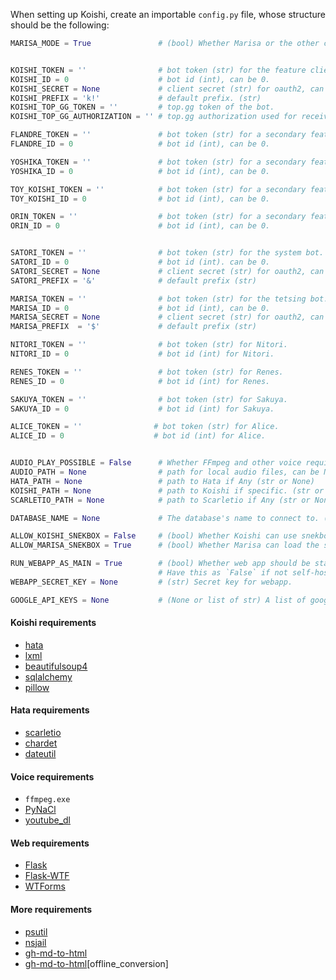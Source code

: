 When setting up Koishi, create an importable `config.py` file, whose structure should be the following:

```python
MARISA_MODE = True               # (bool) Whether Marisa or the other clients should run up.


KOISHI_TOKEN = ''                # bot token (str) for the feature client.
KOISHI_ID = 0                    # bot id (int), can be 0.
KOISHI_SECRET = None             # client secret (str) for oauth2, can be None.
KOISHI_PREFIX = 'k!'             # default prefix. (str)
KOISHI_TOP_GG_TOKEN = ''         # top.gg token of the bot.
KOISHI_TOP_GG_AUTHORIZATION = '' # top.gg authorization used for received webhooks.

FLANDRE_TOKEN = ''               # bot token (str) for a secondary feature bot.
FLANDRE_ID = 0                   # bot id (int), can be 0.

YOSHIKA_TOKEN = ''               # bot token (str) for a secondary feature bot.
YOSHIKA_ID = 0                   # bot id (int), can be 0.

TOY_KOISHI_TOKEN = ''            # bot token (str) for a secondary feature bot.
TOY_KOISHI_ID = 0                # bot id (int), can be 0.

ORIN_TOKEN = ''                  # bot token (str) for a secondary feature bot.
ORIN_ID = 0                      # bot id (int), can be 0.


SATORI_TOKEN = ''                # bot token (str) for the system bot.
SATORI_ID = 0                    # bot id (int). can be 0.
SATORI_SECRET = None             # client secret (str) for oauth2, can be None.
SATORI_PREFIX = '&'              # default prefix (str)

MARISA_TOKEN = ''                # bot token (str) for the tetsing bot.
MARISA_ID = 0                    # bot id (int), can be 0.
MARISA_SECRET = None             # client secret (str) for oauth2, can be None.
MARISA_PREFIX  = '$'             # default prefix (str)

NITORI_TOKEN = ''                # bot token (str) for Nitori.
NITORI_ID = 0                    # bot id (int) for Nitori.

RENES_TOKEN = ''                 # bot token (str) for Renes.
RENES_ID = 0                     # bot id (int) for Renes.

SAKUYA_TOKEN = ''                # bot token (str) for Sakuya.
SAKUYA_ID = 0                    # bot id (int) for Sakuya.

ALICE_TOKEN = ''                # bot token (str) for Alice.
ALICE_ID = 0                    # bot id (int) for Alice.


AUDIO_PLAY_POSSIBLE = False      # Whether FFmpeg and other voice requirement as satisfied
AUDIO_PATH = None                # path for local audio files, can be None
HATA_PATH = None                 # path to Hata if Any (str or None)
KOISHI_PATH = None               # path to Koishi if specific. (str or None)
SCARLETIO_PATH = None            # path to Scarletio if Any (str or None)

DATABASE_NAME = None             # The database's name to connect to. (str)

ALLOW_KOISHI_SNEKBOX = False     # (bool) Whether Koishi can use snekbox module.
ALLOW_MARISA_SNEKBOX = True      # (bool) Whether Marisa can load the snekbox module.

RUN_WEBAPP_AS_MAIN = True        # (bool) Whether web app should be started if manage.py is the local file.
                                 # Have this as `False` if not self-hosting.
WEBAPP_SECRET_KEY = None         # (str) Secret key for webapp.

GOOGLE_API_KEYS = None           # (None or list of str) A list of google api keys.
```

#### Koishi requirements
- [hata](https://pypi.org/project/hata/)
- [lxml](https://pypi.org/project/lxml/)
- [beautifulsoup4](https://pypi.org/project/beautifulsoup4/)
- [sqlalchemy](https://pypi.org/project/SQLAlchemy/)
- [pillow](https://pypi.org/project/Pillow/)

#### Hata requirements
- [scarletio](https://pypi.org/project/scarletio/)
- [chardet](https://pypi.python.org/pypi/chardet)
- [dateutil](https://pypi.org/project/python-dateutil/)

#### Voice requirements
- `ffmpeg.exe`
- [PyNaCl](https://pypi.org/project/PyNaCl/)
- [youtube_dl](https://pypi.org/project/youtube_dl/)

#### Web requirements
- [Flask](https://pypi.org/project/Flask/)
- [Flask-WTF](https://pypi.org/project/Flask-WTF/)
- [WTForms](https://pypi.org/project/WTForms/)

#### More requirements
- [psutil](https://pypi.org/project/psutil/)
- [nsjail](https://github.com/google/nsjail)
- [gh-md-to-html](https://pypi.org/project/gh-md-to-html/)
- [gh-md-to-html](https://pypi.org/project/gh-md-to-html/)\[offline_conversion\]

